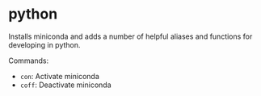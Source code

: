 python
======

Installs miniconda and adds a number of helpful aliases and functions for developing in python.

Commands:

- `con`: Activate miniconda
- `coff`: Deactivate miniconda
